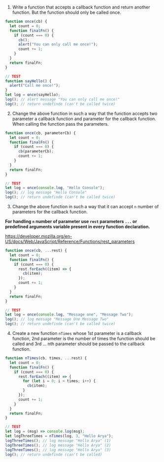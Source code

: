 1. Write a function that accepts a callback function and return another function. But the function should only be called once.

```js
function once(cb) {
  let count = 0;
  function finalFn() {
    if (count === 0) {
      cb();
      alert("You can only call me once!");
      count += 1;
    }
  }
  return finalFn;
}

// TEST
function sayHello() {
  alert("Call me once!");
}
let log = once(sayHello);
log(); // alert message "You can only call me once!"
log(); // return undefinde (can't be called twice)
```

2. Change the above function in such a way that the function accepts two parameter a callback function and parameter for the callback function. When calling the function pass the parameters.

```js
function once(cb, parameterCb) {
  let count = 0;
  function finalFn() {
    if (count === 0) {
      cb(parameterCb);
      count += 1;
    }
  }
  return finalFn;
}

// TEST
let log = once(console.log, "Hello Console");
log(); // log message "Hello Console"
log(); // return undefinde (can't be called twice)
```

3. Change the above function in such a way that it can accept `n` number of parameters for the callback function.

**For handling `n` number of parameter use `rest` parameters `...` or predefined arguments variable present in every function declaration.**

https://developer.mozilla.org/en-US/docs/Web/JavaScript/Reference/Functions/rest_parameters

```js
function once(cb, ...rest) {
  let count = 0;
  function finalFn() {
    if (count === 0) {
      rest.forEach((item) => {
        cb(item);
      });
      count += 1;
    }
  }
  return finalFn;
}

// TEST
let log = once(console.log, "Message one", "Message Two");
log(); // log message "Message One Message Two"
log(); // return undefinde (can't be called twice)
```

4. Create a new function `nTimes` whose 1st parameter is a callback function, 2nd parameter is the number of times the function should be called and 3rd ... nth parameter should be passed to the callback function.

```js
function nTimes(cb, times, ...rest) {
  let count = 0;
  function finalFn() {
    if (count === 0) {
      rest.forEach((item) => {
        for (let i = 0; i < times; i++) {
          cb(item);
        }
      });
      count += 1;
    }
  }
  return finalFn;
}

// TEST
let log = (msg) => console.log(msg);
let logThreeTimes = nTimes(log, 3, "Hello Arya");
logThreeTimes(); // log message "Hello Arya" (1)
logThreeTimes(); // log message "Hello Arya" (2)
logThreeTimes(); // log message "Hello Arya" (3)
log(); // return undefinde (can't be called)
```
